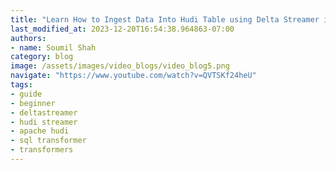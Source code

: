 ```yaml
---
title: "Learn How to Ingest Data Into Hudi Table using Delta Streamer in continous Mode & SQL transformer#5"
last_modified_at: 2023-12-20T16:54:38.964863-07:00
authors:
- name: Soumil Shah
category: blog
image: /assets/images/video_blogs/video_blog5.png
navigate: "https://www.youtube.com/watch?v=QVTSKf24heU"
tags:
- guide
- beginner
- deltastreamer
- hudi streamer
- apache hudi
- sql transformer
- transformers
---
```

